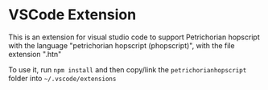 # VSCode Extension
This is an extension for visual studio code to support Petrichorian hopscript with the language "petrichorian hopscript (phopscript)", with the file extension ".htn"

To use it, run `npm install` and then copy/link the `petrichorianhopscript` folder into `~/.vscode/extensions`